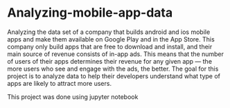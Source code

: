 # Analyzing-mobile-app-data
Analyzing the data set of a company that builds android and ios mobile apps and make them available on Google Play and in the App Store.
This company only build apps that are free to download and install, and their main source of revenue consists of in-app ads. This means that the number of users of their apps determines their revenue for any given app — the more users who see and engage with the ads, the better.
The goal for this project is to analyze data to help their developers understand what type of apps are likely to attract more users.

This project was done using jupyter notebook 
